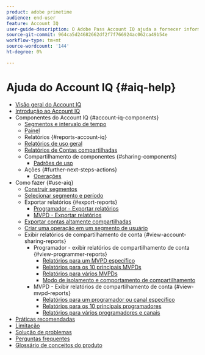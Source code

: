```yaml
---
product: adobe primetime
audience: end-user
feature: Account IQ
user-guide-description: O Adobe Pass Account IQ ajuda a fornecer informações sobre os componentes do Account IQ e orienta você pelas jornadas do usuário para usar os vários componentes.
source-git-commit: 964ca5d24682662df2f7f766924ac062ca49b54e
workflow-type: tm+mt
source-wordcount: '144'
ht-degree: 0%

---
```


# Ajuda do Account IQ {#aiq-help}

+ [Visão geral do Account IQ](/help/accountiq/home.md)
+ [Introdução ao Account IQ](/help/accountiq/get-started.md)
+ Componentes do Account IQ {#account-iq-components}
   + [Segmentos e intervalo de tempo](/help/accountiq/segments-timeframe.md)
   + [Painel](/help/accountiq/dashboard.md)
   + Relatórios {#reports-account-iq}
   + [Relatórios de uso geral](/help/accountiq/general-usage-reports.md)
   + [Relatórios de Contas compartilhadas](/help/accountiq/shared-acc-reports.md)
   + Compartilhamento de componentes {#sharing-components}
      + [Padrões de uso](/help/accountiq/usage-patterns.md)
   + Ações {#further-next-steps-actions}
      + [Operações](/help/accountiq/operations.md)
+ Como fazer {#use-aiq}
   + [Construir segmentos](/help/accountiq/build-segment.md)
   + [Selecionar segmento e período](/help/accountiq/howto-select-segment-timeframe.md)
   + Exportar relatórios {#export-reports}
      + [Programador - Exportar relatórios](/help/accountiq/export-segment-metrics-progr.md)
      + [MVPD - Exportar relatórios](/help/accountiq/export-segment-metrics-mvpd.md)
   + [Exportar contas altamente compartilhadas](/help/accountiq/export-acc-information.md)
   + [Criar uma operação em um segmento de usuário](/help/accountiq/operation-affecting-user-segment.md)
   + Exibir relatórios de compartilhamento de conta {#view-account-sharing-reports}
      + Programador - exibir relatórios de compartilhamento de conta {#view-programmer-reports}
         + [Relatórios para um MVPD específico](/help/accountiq/reports-for-specific-mvpds.md)
         + [Relatórios para os 10 principais MVPDs](/help/accountiq/top-10-mvpd-reports.md)
         + [Relatórios para vários MVPDs](viewrep-multiple-mvpd.md)
         + [Modo de isolamento e comportamento de compartilhamento](/help/accountiq/isolation-mode.md)
      + MVPD - Exibir relatórios de compartilhamento de conta {#view-mvpd-reports}
         + [Relatórios para um programador ou canal específico](/help/accountiq/reports-for-specific-programmers.md)
         + [Relatórios para os 10 principais programadores](/help/accountiq/top-10-programmer-reports.md)
         + [Relatórios para vários programadores e canais](viewrep-multiple-programmer.md)
+ [Práticas recomendadas](/help/accountiq/best-practices.md)
+ [Limitação](/help/accountiq/limitations.md)
+ [Solução de problemas](/help/accountiq/troubleshoot.md)
+ [Perguntas frequentes](/help/accountiq/faq.md)
+ [Glossário de conceitos do produto](/help/accountiq/product-concepts.md)